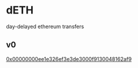 # dETH
day-delayed ethereum transfers

## v0

[0x00000000ee1e326ef3e3de3000f9130048162af9](https://contractscan.xyz/contract/0x00000000Ee1e326eF3E3DE3000f9130048162Af9)
